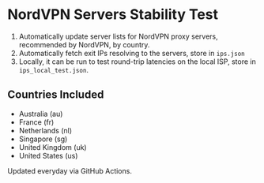 # NordVPN Servers Stability Test

1. Automatically update server lists for NordVPN proxy servers, recommended by NordVPN, by country.
2. Automatically fetch exit IPs resolving to the servers, store in `ips.json`
3. Locally, it can be run to test round-trip latencies on the local ISP, store in `ips_local_test.json`.

## Countries Included
- Australia (au)
- France (fr) 
- Netherlands (nl)
- Singapore (sg)
- United Kingdom (uk)
- United States (us)

Updated everyday via GitHub Actions.
